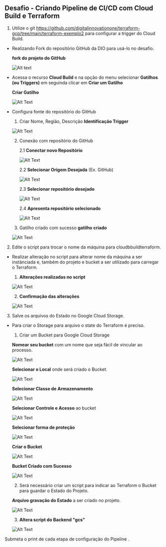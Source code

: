 ## Desafio - Criando Pipeline de CI/CD com Cloud Build e Terraform

1. Utilize o git https://github.com/digitalinnovationone/terraform-gcp/tree/main/terraform-exemplo2 para configurar a trigger do Cloud Build.
 - Realizando Fork do repositório GitHub da DIO para usá-lo no desafio.

   **fork do projeto do GitHub**

   ![Alt text](/desafio_pipeline-cicd-cloud-build_terraform/fork_repositorio_github.png)

 - Acessa o recurso **Cloud Build** e na opção do menu selecionar **Gatilhos (ou Triggers)** em seguinda clicar em **Criar um Gatilho**
   
   **Criar Gatilho**

   ![Alt Text](/desafio_pipeline-cicd-cloud-build_terraform/Triggers/criar_gatilho.png)

 - Configura fonte do repositório do GitHub

   1. Criar Nome, Região, Descrição **Identificação Trigger**

   ![Alt Text](/desafio_pipeline-cicd-cloud-build_terraform/Triggers/criar_gatilho.png)

   2. Conexão com repositório do GitHub 

      2.1 **Conectar novo Repositório**

      ![Alt Text](/desafio_pipeline-cicd-cloud-build_terraform/Triggers/criar_gatilho_Fonte.png)

      2.2 **Selecionar Origem Desejada** (Ex. GitHub)

      ![Alt Text](/desafio_pipeline-cicd-cloud-build_terraform/Triggers/criar_gatilho_Fonte2.png)

      2.3 **Selecionar repositório desejado**

      ![Alt Text](/desafio_pipeline-cicd-cloud-build_terraform/Triggers/criar_gatilho_Fonte3.png)

      2.4 **Apresenta repositório selecionado**

      ![Alt Text](/desafio_pipeline-cicd-cloud-build_terraform/Triggers/criar_gatilho_Fonte4.png)

    3. Gatilho criado com sucesso **gatilho criado**

    ![Alt Text](/desafio_pipeline-cicd-cloud-build_terraform/Triggers/gatilho_criado.png)
   
2. Edite o script para trocar o nome da máquina para cloudbbuildterraform.

  - Realizar alteração no script para alterar nome da máquina a ser instânciada e, também do projeto e bucket a ser utilizado para carregar o Terraform.

    1. **Alterações realizadas no script**
    
    ![Alt Text](/desafio_pipeline-cicd-cloud-build_terraform/Script/edita_script.png)

    2. **Confirmação das alterações**
    
    ![Alt Text](/desafio_pipeline-cicd-cloud-build_terraform/Script/edita_script2.png)

3. Salve os arquivos do Estado no Google Cloud Storage.
  
  - Para criar o Storage para arquivo o state do Terraform é preciso.

    1. Criar um Bucket para Google Cloud Storage

      **Nomear seu bucket** com um nome que seja fácil de vincular ao processo.
      
      ![Alt Text](/desafio_pipeline-cicd-cloud-build_terraform/Google_Cloud_Storage/cria_cloud-storage.png) 

      **Selecionar o Local** onde será criado o Bucket.
      
      ![Alt Text](/desafio_pipeline-cicd-cloud-build_terraform/Google_Cloud_Storage/cria_cloud-storage_Local.png)

      **Selecionar Classe de Armazenamento**
      
      ![Alt Text](/desafio_pipeline-cicd-cloud-build_terraform/Google_Cloud_Storage/cria_cloud-storage_Armazenamento.png)
      
      **Selecionar Controle e Acesso** ao bucket
      
      ![Alt Text](/desafio_pipeline-cicd-cloud-build_terraform/Google_Cloud_Storage/cria_cloud-storage_Acesso.png)
      
      **Selecionar forma de proteção**
      
      ![Alt Text](/desafio_pipeline-cicd-cloud-build_terraform/Google_Cloud_Storage/cria_cloud-storage_Protecao.png)
      
      **Criar o Bucket**
      
      ![Alt Text](/desafio_pipeline-cicd-cloud-build_terraform/Google_Cloud_Storage/cria_cloud-storage_Criar.png)
      
      **Bucket Criado com Sucesso**
      
      ![Alt Text](/desafio_pipeline-cicd-cloud-build_terraform/Google_Cloud_Storage/cria_cloud-storage_Criado.png)


    2. Será necessário criar um script para indicar ao Terraform o Bucket para guardar o Estado do Projeto. 

      **Arquivo gravação do Estado** a ser criado no projeto.
      
      ![Alt Text](/desafio_pipeline-cicd-cloud-build_terraform/Google_Cloud_Storage/script_state_terraform.png)

    3. **Altera script do Backend "gcs"**
    
    ![Alt Text](/desafio_pipeline-cicd-cloud-build_terraform/Script/edita_script3.png)

Submeta o print de cada etapa de configuração do Pipeline . 